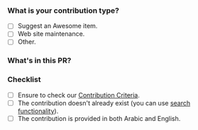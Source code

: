### What is your contribution type?

- [ ] Suggest an Awesome item.
- [ ] Web site maintenance.
- [ ] Other.

### What's in this PR?

<!--
  Explain the contents of the PR.
  Give an overview of the implementation, which decisions were made, and why.
-->

### Checklist

- [ ] Ensure to check our [Contribution Criteria](./CONTRIBUTING.md#criteria).
- [ ] The contribution doesn't already exist (you can use [search functionality](https://awesome-arabic-speakers.dev/search/)).
- [ ] The contribution is provided in both Arabic and English.
